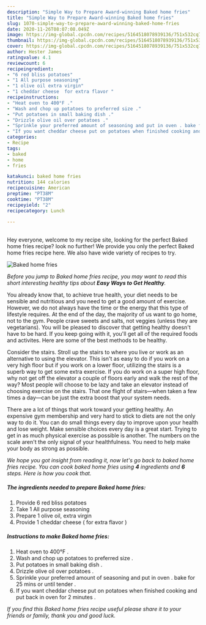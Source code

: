 ```yaml
---
description: "Simple Way to Prepare Award-winning Baked home fries"
title: "Simple Way to Prepare Award-winning Baked home fries"
slug: 1070-simple-way-to-prepare-award-winning-baked-home-fries
date: 2020-11-26T08:07:08.049Z
image: https://img-global.cpcdn.com/recipes/5164518078939136/751x532cq70/baked-home-fries-recipe-main-photo.jpg
thumbnail: https://img-global.cpcdn.com/recipes/5164518078939136/751x532cq70/baked-home-fries-recipe-main-photo.jpg
cover: https://img-global.cpcdn.com/recipes/5164518078939136/751x532cq70/baked-home-fries-recipe-main-photo.jpg
author: Hester James
ratingvalue: 4.1
reviewcount: 6
recipeingredient:
- "6 red bliss potatoes"
- "1 All purpose seasoning"
- "1 olive oil extra virgin"
- "1 cheddar cheese  for extra flavor "
recipeinstructions:
- "Heat oven to 400°F ."
- "Wash and chop up potatoes to preferred size ."
- "Put potatoes in small baking dish ."
- "Drizzle olive oil over potatoes ."
- "Sprinkle your preferred amount of seasoning and put in oven . bake for 25 mins or until tender ."
- "If you want cheddar cheese put on potatoes when finished cooking and put back in oven for 2 minutes ."
categories:
- Recipe
tags:
- baked
- home
- fries

katakunci: baked home fries 
nutrition: 144 calories
recipecuisine: American
preptime: "PT38M"
cooktime: "PT38M"
recipeyield: "2"
recipecategory: Lunch

---
```

<br>
Hey everyone, welcome to my recipe site, looking for the perfect Baked home fries recipe? look no further! We provide you only the perfect Baked home fries recipe here. We also have wide variety of recipes to try.
<br>


![Baked home fries](https://img-global.cpcdn.com/recipes/5164518078939136/751x532cq70/baked-home-fries-recipe-main-photo.jpg)

<i>Before you jump to Baked home fries recipe, you may want to read this short interesting healthy tips about <strong>Easy Ways to Get Healthy</strong>.</i>

You already know that, to achieve true health, your diet needs to be sensible and nutritious and you need to get a good amount of exercise. However, we do not always have the time or the energy that this type of lifestyle requires. At the end of the day, the majority of us want to go home, not to the gym. People crave sweets and salts, not veggies (unless they are vegetarians). You will be pleased to discover that getting healthy doesn't have to be hard. If you keep going with it, you'll get all of the required foods and activites. Here are some of the best methods to be healthy.

Consider the stairs. Stroll up the stairs to where you live or work as an alternative to using the elevator. This isn't as easy to do if you work on a very high floor but if you work on a lower floor, utilizing the stairs is a superb way to get some extra exercise. If you do work on a super high floor, why not get off the elevator a couple of floors early and walk the rest of the way? Most people will choose to be lazy and take an elevator instead of choosing exercise on the stairs. That one flight of stairs—when taken a few times a day—can be just the extra boost that your system needs. 

There are a lot of things that work toward your getting healthy. An expensive gym membership and very hard to stick to diets are not the only way to do it. You can do small things every day to improve upon your health and lose weight. Make sensible choices every day is a great start. Trying to get in as much physical exercise as possible is another. The numbers on the scale aren't the only signal of your healthfulness. You need to help make your body as strong as possible. 


<i>We hope you got insight from reading it, now let's go back to baked home fries recipe. You can cook baked home fries using <strong>4</strong> ingredients and <strong>6</strong> steps. Here is how you cook that.
</i>

##### The ingredients needed to prepare Baked home fries:

1. Provide 6 red bliss potatoes
1. Take 1 All purpose seasoning
1. Prepare 1 olive oil, extra virgin
1. Provide 1 cheddar cheese ( for extra flavor )


##### Instructions to make Baked home fries:

1. Heat oven to 400°F .
1. Wash and chop up potatoes to preferred size .
1. Put potatoes in small baking dish .
1. Drizzle olive oil over potatoes .
1. Sprinkle your preferred amount of seasoning and put in oven . bake for 25 mins or until tender .
1. If you want cheddar cheese put on potatoes when finished cooking and put back in oven for 2 minutes .


<i>If you find this Baked home fries recipe useful please share it to your friends or family, thank you and good luck.</i>
